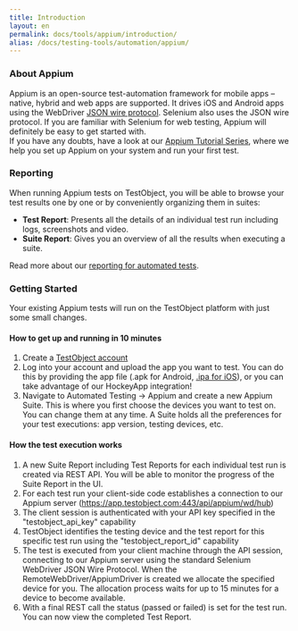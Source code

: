 ```yaml
---
title: Introduction
layout: en
permalink: docs/tools/appium/introduction/
alias: /docs/testing-tools/automation/appium/
---
```



<h3 id="about-appium">About Appium</h3>

Appium is an open-source test-automation framework for mobile apps &ndash; native, hybrid and web apps are supported. It drives iOS and Android apps using the WebDriver <a href="https://code.google.com/p/selenium/wiki/JsonWireProtocol" target="_blank">JSON wire protocol</a>. Selenium also uses the JSON wire protocol. If you are familiar with Selenium for web testing, Appium will definitely be easy to get started with.<br>
If you have any doubts, have a look at our <a href="/docs/guides/tutorials-appium/">Appium Tutorial Series</a>, where we help you set up Appium on your system and run your first test.


<h3 id="reporting">Reporting</h3>

When running Appium tests on TestObject, you will be able to browse your test results one by one or by conveniently organizing them in suites:

* <strong>Test Report</strong>: Presents all the details of an individual test run including logs, screenshots and video.
* <strong>Suite Report</strong>: Gives you an overview of all the results when executing a suite.

Read more about our <a href="/docs/general-reference/automation/reporting">reporting for automated tests</a>.


<h3 id="getting-started">Getting Started</h3>

Your existing Appium tests will run on the TestObject platform with just some small changes.

<h4>How to get up and running in 10 minutes</h4>

1. Create a <a href="https://app.testobject.com/signup" target="_blank">TestObject account</a>
2. Log into your account and upload the app you want to test. You can do this by providing the app file (.apk for Android, <a href="/docs/guides/creating-ipa/">.ipa for iOS</a>), or you can take advantage of our HockeyApp integration!
3. Navigate to Automated Testing -> Appium and create a new Appium Suite. This is where you first choose the devices you want to test on. You can change them at any time. A Suite holds all the preferences for your test executions: app version, testing devices, etc.


<h4>How the test execution works</h4>

1. A new Suite Report including Test Reports for each individual test run is created via REST API. You will be able to monitor the progress of the Suite Report in the UI.
2. For each test run your client-side code establishes a connection to our Appium server (https://app.testobject.com:443/api/appium/wd/hub)
3. The client session is authenticated with your API key specified in the "testobject_api_key" capability
4. TestObject identifies the testing device and the test report for this specific test run using the "testobject_report_id" capability
5. The test is executed from your client machine through the API session, connecting to our Appium server using the standard Selenium WebDriver JSON Wire Protocol. When the RemoteWebDriver/AppiumDriver is created we allocate the specified device for you. The allocation process waits for up to 15 minutes for a device to become available.
6. With a final REST call the status (passed or failed) is set for the test run. You can now view the completed Test Report.
